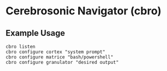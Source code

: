 # Cerebrosonic Navigator (cbro)

## Example Usage

```
cbro listen
cbro configure cortex "system prompt" 
cbro configure matrice "bash/powershell"
cbro configure granulator "desired output"
```